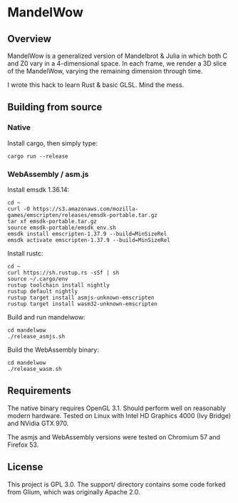 # MandelWow

## Overview

MandelWow is a generalized version of Mandelbrot & Julia in which both C and Z0 vary in a 4-dimensional space.
In each frame, we render a 3D slice of the MandelWow, varying the remaining dimension through time.

I wrote this hack to learn Rust & basic GLSL. Mind the mess.


## Building from source

### Native

Install cargo, then simply type:

```
cargo run --release
```

### WebAssembly / asm.js

Install emsdk 1.36.14:

```
cd ~
curl -O https://s3.amazonaws.com/mozilla-games/emscripten/releases/emsdk-portable.tar.gz
tar xf emsdk-portable.tar.gz
source emsdk-portable/emsdk_env.sh
emsdk install emscripten-1.37.9 --build=MinSizeRel
emsdk activate emscripten-1.37.9 --build=MinSizeRel
```

Install rustc:

```
cd ~
curl https://sh.rustup.rs -sSf | sh
source ~/.cargo/env
rustup toolchain install nightly
rustup default nightly
rustup target install asmjs-unknown-emscripten
rustup target install wasm32-unknown-emscripten
```

Build and run mandelwow:

```
cd mandelwow
./release_asmjs.sh
```

Build the WebAssembly binary:

```
cd mandelwow
./release_wasm.sh
```

## Requirements

The native binary requires OpenGL 3.1. Should perform well on reasonably modern
hardware. Tested on Linux with Intel HD Graphics 4000 (Ivy Bridge) and NVidia GTX 970.

The asmjs and WebAssembly versions were tested on Chromium 57 and Firefox 53.

## License

This project is GPL 3.0.
The support/ directory contains some code forked from Glium, which was originally Apache 2.0.
